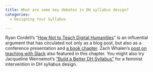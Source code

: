 ```yaml
---
title: What are some key debates in DH syllabus design?
categories:
  - Designing Your Syllabus

---
```

Ryan Cordell’s “[How Not to Teach Digital Humanities](https://www.google.com/url?q=http://ryancordell.org/teaching/how-not-to-teach-digital-humanities/&sa=D&source=editors&ust=1649984699386815&usg=AOvVaw0Ks3Ohgjy-d7FyPi3RYDcP)” is an influential argument that has circulated not only as a blog post, but also as a conference presentation and [a book chapter](https://www.google.com/url?q=https://www.upress.umn.edu/book-division/books/debates-in-the-digital-humanities-2016&sa=D&source=editors&ust=1649984699387094&usg=AOvVaw2394LK1ZaTfB4-uMyNzbrv). Zach Whalen’s [post on teaching with Slack](https://www.google.com/url?q=http://www.zachwhalen.net/posts/notes-on-teaching-with-slack/&sa=D&source=editors&ust=1649984699387278&usg=AOvVaw31SdQjS1CiQrWieyYzCOii) also featured in this chapter. You might also try Jacqueline Weirnemot’s [“Build a Better DH Syllabus”](https://www.google.com/url?q=https://jwernimont.com/build-a-better-dh-syllabus/&sa=D&source=editors&ust=1649984699387449&usg=AOvVaw0UFJrTzrffhpnQ0kgJxsFG) for a feminist intervention in DH syllabus design.